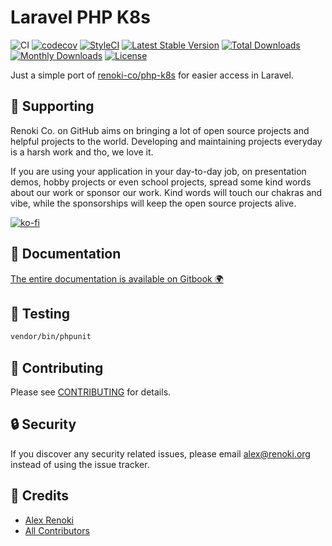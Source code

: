 Laravel PHP K8s
===============

![CI](https://github.com/renoki-co/laravel-php-k8s/workflows/CI/badge.svg?branch=master)
[![codecov](https://codecov.io/gh/renoki-co/laravel-php-k8s/branch/master/graph/badge.svg)](https://codecov.io/gh/renoki-co/laravel-php-k8s/branch/master)
[![StyleCI](https://github.styleci.io/repos/307696878/shield?branch=master)](https://github.styleci.io/repos/307696878)
[![Latest Stable Version](https://poser.pugx.org/renoki-co/laravel-php-k8s/v/stable)](https://packagist.org/packages/renoki-co/laravel-php-k8s)
[![Total Downloads](https://poser.pugx.org/renoki-co/laravel-php-k8s/downloads)](https://packagist.org/packages/renoki-co/laravel-php-k8s)
[![Monthly Downloads](https://poser.pugx.org/renoki-co/laravel-php-k8s/d/monthly)](https://packagist.org/packages/renoki-co/laravel-php-k8s)
[![License](https://poser.pugx.org/renoki-co/laravel-php-k8s/license)](https://packagist.org/packages/renoki-co/laravel-php-k8s)

Just a simple port of [renoki-co/php-k8s](https://github.com/renoki-co/php-k8s) for easier access in Laravel.

## 🤝 Supporting

Renoki Co. on GitHub aims on bringing a lot of open source projects and helpful projects to the world. Developing and maintaining projects everyday is a harsh work and tho, we love it.

If you are using your application in your day-to-day job, on presentation demos, hobby projects or even school projects, spread some kind words about our work or sponsor our work. Kind words will touch our chakras and vibe, while the sponsorships will keep the open source projects alive.

[![ko-fi](https://www.ko-fi.com/img/githubbutton_sm.svg)](https://ko-fi.com/R6R42U8CL)

## 📃 Documentation

[The entire documentation is available on Gitbook 🌍](https://rennokki.gitbook.io/php-k8s/frameworks/laravel)

## 🐛 Testing

``` bash
vendor/bin/phpunit
```

## 🤝 Contributing

Please see [CONTRIBUTING](CONTRIBUTING.md) for details.

## 🔒  Security

If you discover any security related issues, please email alex@renoki.org instead of using the issue tracker.

## 🎉 Credits

- [Alex Renoki](https://github.com/rennokki)
- [All Contributors](../../contributors)
